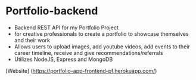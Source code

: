 # Portfolio-backend

* Backend REST API for my Portfolio Project
* for creative professionals to create a portfolio to showcase themselves and their work
* Allows users to upload images, add youtube videos, add events to their career timeline, receive and give recommendations/referrals
* Utilizes NodeJS, Express and MongoDB

[Website] (https://portfolio-app-frontend-pf.herokuapp.com/)
